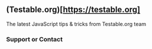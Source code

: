 ## (Testable.org)[https://testable.org]
The latest JavaScript tips & tricks from Testable.org team
### Support or Contact

